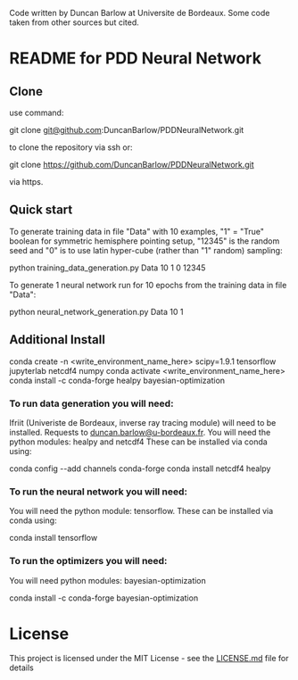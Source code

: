 Code written by Duncan Barlow at Universite de Bordeaux. Some code taken from other sources but cited.

# README for PDD Neural Network

## Clone

use command:

git clone git@github.com:DuncanBarlow/PDDNeuralNetwork.git

to clone the repository via ssh or:

git clone https://github.com/DuncanBarlow/PDDNeuralNetwork.git

via https.

## Quick start

To generate training data in file "Data" with 10 examples, "1" = "True" boolean for symmetric hemisphere pointing setup,
"12345" is the random seed and "0" is to use latin hyper-cube (rather than "1" random) sampling:

python training\_data\_generation.py Data 10 1 0 12345

To generate 1 neural network run for 10 epochs from the training data in file "Data":

python neural\_network\_generation.py Data 10 1

## Additional Install

conda create -n <write_environment_name_here> scipy=1.9.1 tensorflow jupyterlab netcdf4 numpy
conda activate <write_environment_name_here>
conda install -c conda-forge healpy bayesian-optimization

### To run data generation you will need:
Ifriit (Univeriste de Bordeaux, inverse ray tracing module) will need to be installed. Requests to duncan.barlow@u-bordeaux.fr.
You will need the python modules: healpy and netcdf4
These can be installed via conda using:

conda config --add channels conda-forge
conda install netcdf4 healpy

### To run the neural network you will need:
You will need the python module: tensorflow.
These can be installed via conda using:

conda install tensorflow

### To run the optimizers you will need:
You will need python modules: bayesian-optimization

conda install -c conda-forge bayesian-optimization

# License

This project is licensed under the MIT License - see the [LICENSE.md](LICENSE.md) file for details
